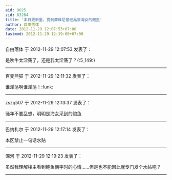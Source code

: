 ```yaml
---
aid: 9025
zid: 83284
title: '本日更新里，提到薛维尼曾经品尝海女的鲍鱼'
author: 自由落体
date: 2012-11-29 12:07:53+07:00
lastmod: 2012-11-29 12:19:00+07:00
---
```


自由落体 于 2012-11-29 12:07:53 发表了：

是吹牛太淫荡了，还是我太淫荡了？{:5\_149:}

---------

百变熊猫 于 2012-11-29 12:11:32 发表了：

谁淫荡啊谁淫荡！:funk:

---------

zszq507 于 2012-11-29 12:13:37 发表了：

骚年不要乱想，明明是海女采到的鲍鱼

---------

巴纳扎尔 于 2012-11-29 12:17:14 发表了：

本区禁止一句话水贴

---------

深河 于 2012-11-29 12:19:23 发表了：

虽然我理解楼主看到鲍鱼俩字时的心情……但是也不能因此就专门发个水帖吧？

---------


